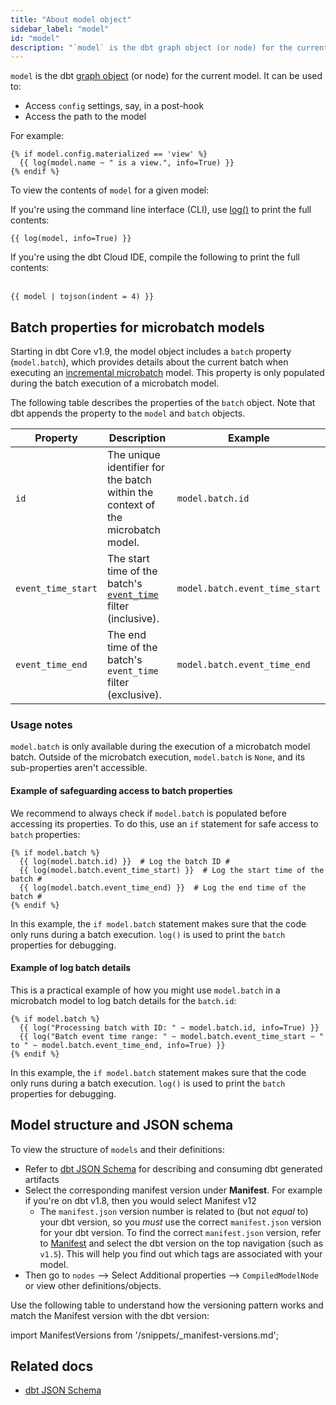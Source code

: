```yaml
---
title: "About model object"
sidebar_label: "model"
id: "model"
description: "`model` is the dbt graph object (or node) for the current model."
---
```


`model` is the dbt [graph object](/reference/dbt-jinja-functions/graph) (or node) for the current model. It can be used to:
- Access `config` settings, say, in a post-hook
- Access the path to the model

For example:
```jinja
{% if model.config.materialized == 'view' %}
  {{ log(model.name ~ " is a view.", info=True) }}
{% endif %}
```

To view the contents of `model` for a given model:

<Tabs>

<TabItem value="cli" label="Command line interface">

If you're using the command line interface (CLI), use [log()](/reference/dbt-jinja-functions/log) to print the full contents:

```jinja
{{ log(model, info=True) }}
```
  
 </TabItem>
 
 <TabItem value="ide" label="dbt Cloud IDE">
   
 If you're using the dbt Cloud IDE, compile the following to print the full contents: <br /><br />

 ```jinja
{{ model | tojson(indent = 4) }}
```
   
</TabItem>

</Tabs>

## Batch properties for microbatch models

Starting in dbt Core v1.9, the model object includes a `batch` property (`model.batch`), which provides details about the current batch when executing an [incremental microbatch](/docs/build/incremental-microbatch) model. This property is only populated during the batch execution of a microbatch model.

The following table describes the properties of the `batch` object. Note that dbt appends the property to the `model` and `batch` objects. 

| Property | Description | Example |  
| -------- | ----------- | ------- |
| `id` | The unique identifier for the batch within the context of the microbatch model. | `model.batch.id` |
| `event_time_start` | The start time of the batch's [`event_time`](/reference/resource-configs/event-time) filter (inclusive). | `model.batch.event_time_start` |
| `event_time_end` | The end time of the batch's `event_time` filter (exclusive). | `model.batch.event_time_end` |

### Usage notes

`model.batch` is only available during the execution of a microbatch model batch. Outside of the microbatch execution, `model.batch` is `None`, and its sub-properties aren't accessible.

#### Example of safeguarding access to batch properties

We recommend to always check if `model.batch` is populated before accessing its properties. To do this, use an `if` statement for safe access to `batch` properties:

```jinja
{% if model.batch %}
  {{ log(model.batch.id) }}  # Log the batch ID #
  {{ log(model.batch.event_time_start) }}  # Log the start time of the batch #
  {{ log(model.batch.event_time_end) }}  # Log the end time of the batch #
{% endif %}
```

In this example, the `if model.batch` statement makes sure that the code only runs during a batch execution. `log()` is used to print the `batch` properties for debugging.

#### Example of log batch details

This is a practical example of how you might use `model.batch` in a microbatch model to log batch details for the `batch.id`:

```jinja
{% if model.batch %}
  {{ log("Processing batch with ID: " ~ model.batch.id, info=True) }}
  {{ log("Batch event time range: " ~ model.batch.event_time_start ~ " to " ~ model.batch.event_time_end, info=True) }}
{% endif %}
```
In this example, the `if model.batch` statement makes sure that the code only runs during a batch execution. `log()` is used to print the `batch` properties for debugging.

## Model structure and JSON schema

To view the structure of `models` and their definitions:
- Refer to [dbt JSON Schema](https://schemas.getdbt.com/) for describing and consuming dbt generated artifacts
- Select the corresponding manifest version under **Manifest**. For example if you're on dbt v1.8, then you would select Manifest v12
  * The `manifest.json` version number is related to (but not _equal_ to) your dbt version, so you _must_ use the correct `manifest.json` version for your dbt version. To find the correct `manifest.json` version, refer to [Manifest](/reference/artifacts/manifest-json) and select the dbt version on the top navigation (such as `v1.5`). This will help you find out which tags are associated with your model.
- Then go to `nodes` --> Select Additional properties --> `CompiledModelNode` or view other definitions/objects.

Use the following table to understand how the versioning pattern works and match the Manifest version with the dbt version:

import ManifestVersions from '/snippets/_manifest-versions.md';

<ManifestVersions />

## Related docs

- [dbt JSON Schema](https://schemas.getdbt.com/)
